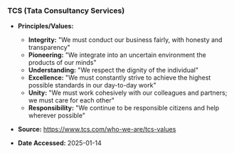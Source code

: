 ### TCS (Tata Consultancy Services)

- **Principles/Values:**
  - **Integrity:** "We must conduct our business fairly, with honesty and transparency"
  - **Pioneering:** "We integrate into an uncertain environment the products of our minds"
  - **Understanding:** "We respect the dignity of the individual"
  - **Excellence:** "We must constantly strive to achieve the highest possible standards in our day-to-day work"
  - **Unity:** "We must work cohesively with our colleagues and partners; we must care for each other"
  - **Responsibility:** "We continue to be responsible citizens and help wherever possible"

- **Source:** https://www.tcs.com/who-we-are/tcs-values
- **Date Accessed:** 2025-01-14
